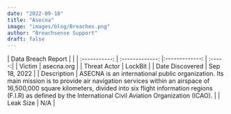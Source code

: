 ```yaml
---
date: "2022-09-18"
title: "Asecna"
image: "images/blog/Breaches.png"
author: "Breachsense Support"
draft: false
---
```


| Data Breach Report           |              | 
| :-----------: | :-------------:     |:-------------:    | :-----:|
| Victim      | asecna.org      | 
| Threat Actor      |  LockBit     | 
| Date Discovered      | Sep 18, 2022      | 
| Description      | ASECNA is an international public organization. Its main mission is to provide air navigation services within an airspace of 16,500,000 square kilometers, divided into six flight information regions (F.I.R) as defined by the International Civil Aviation Organization (ICAO).       | 
| Leak Size      | N/A      | 

